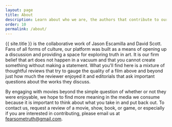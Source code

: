 ```yaml
---
layout: page
title: About
description: Learn about who we are, the authors that contribute to our site, and also about how to contact us.
order: 10
permalink: /about/
---
```


{{ site.title }} is the collaborative work of Jason Escamilla and David Scott. Fans of all forms of culture, our platform was built as a means of opening up a discussion and providing a space for exploring truth in art. It is our firm belief that art does not happen in a vacuum and that you cannot create something without making a statement. What you'll find here is a mixture of thoughtful reviews that try to gauge the quality of a film above and beyond just how much the reviewer enjoyed it and editorials that ask important questions about the works they discuss.

By engaging with movies beyond the simple question of whether or not they were enjoyable, we hope to find more meaning in the media we consume because it is important to think about what you take in and put back out. To contact us, request a review of a movie, show, book, or game, or especially if you are interested in contributing, please email us at [fearsometruth@gmail.com](mailto:fearsometruth@gmail.com).
